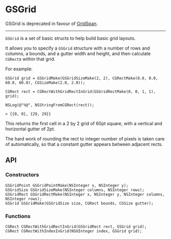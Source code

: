 GSGrid
======

GSGrid is deprecated in favour of [GridSpan](https://github.com/dclelland/GridSpan).

---

`GSGrid` is a set of basic structs to help build basic grid layouts.

It allows you to specify a `GSGrid` structure with a number of rows and columns, a bounds, and a gutter width and height, and then calculate `CGRect`s within that grid.

For example:

```objc
GSGrid grid = GSGridMake(GSGridSizeMake(2, 2), CGRectMake(0.0, 0.0, 60.0, 60.0), CGSizeMake(2.0, 2.0));

CGRect rect = CGRectWithGridRectInGrid(GSGridRectMake(0, 0, 1, 1), grid);

NSLog(@"%@", NSStringFromCGRect(rect));

> {{0, 0}, {29, 29}}
```

This returns the first cell in a 2 by 2 grid of 60pt square, with a vertical and horizontal gutter of 2pt.

The hard work of rounding the rect to integer number of pixels is taken care of automatically, so that a constant gutter appears between adjacent rects.

## API

### Constructors

```objc
GSGridPoint GSGridPointMake(NSInteger x, NSInteger y);
GSGridSize GSGridSizeMake(NSInteger columns, NSInteger rows);
GSGridRect GSGridRectMake(NSInteger x, NSInteger y, NSInteger columns, NSInteger rows);
GSGrid GSGridMake(GSGridSize size, CGRect bounds, CGSize gutter);
```

### Functions

```objc
CGRect CGRectWithGridRectInGrid(GSGridRect rect, GSGrid grid);
CGRect CGRectWithIndexInGrid(NSUInteger index, GSGrid grid);
```
